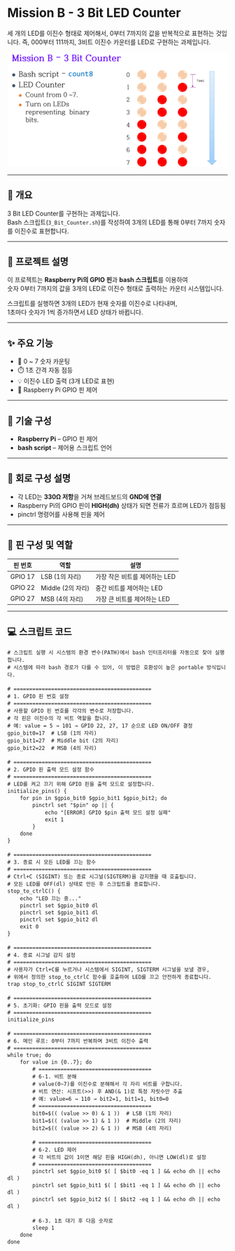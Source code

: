 # Mission B - 3 Bit LED Counter  
세 개의 LED를 이진수 형태로 제어해서, 0부터 7까지의 값을 반복적으로 표현하는 것입니다.
즉, 000부터 111까지, 3비트 이진수 카운터를 LED로 구현하는 과제입니다.

![](Images/3_Bits_Counter_Mission.png)

---

## 📘 개요

3 Bit LED Counter를 구현하는 과제입니다.  
Bash 스크립트(`3_Bit_Counter.sh`)를 작성하여 3개의 LED를 통해 0부터 7까지 숫자를 이진수로 표현합니다.

---

## 🧠 프로젝트 설명

이 프로젝트는 **Raspberry Pi의 GPIO 핀**과 **bash 스크립트**를 이용하여  
숫자 0부터 7까지의 값을 3개의 LED로 이진수 형태로 출력하는 카운터 시스템입니다.

스크립트를 실행하면 3개의 LED가 현재 숫자를 이진수로 나타내며,  
1초마다 숫자가 1씩 증가하면서 LED 상태가 바뀝니다.

---

## ✨ 주요 기능

- 🔢 0 ~ 7 숫자 카운팅
- ⏱️ 1초 간격 자동 점등
- 💡 이진수 LED 출력 (3개 LED로 표현)
- 🧰 Raspberry Pi GPIO 핀 제어

---

## 🔧 기술 구성

- **Raspberry Pi** – GPIO 핀 제어
- **bash script** – 제어용 스크립트 언어

---

## 🔌 회로 구성 설명

- 각 LED는 **330Ω 저항**을 거쳐 브레드보드의 **GND에 연결**
- Raspberry Pi의 GPIO 핀이 **HIGH(dh)** 상태가 되면 전류가 흐르며 LED가 점등됨
- pinctrl 명령어를 사용해 핀을 제어

---

## 📌 핀 구성 및 역할

| 핀 번호    | 역할             | 설명                            |
|------------|------------------|---------------------------------|
| GPIO 17    | LSB (1의 자리)   | 가장 작은 비트를 제어하는 LED |
| GPIO 22    | Middle (2의 자리)| 중간 비트를 제어하는 LED       |
| GPIO 27    | MSB (4의 자리)   | 가장 큰 비트를 제어하는 LED   |

---

## 💻 스크립트 코드

```#!/usr/bin/env bash
# 스크립트 실행 시 시스템의 환경 변수(PATH)에서 bash 인터프리터를 자동으로 찾아 실행합니다.
# 시스템에 따라 bash 경로가 다를 수 있어, 이 방법은 호환성이 높은 portable 방식입니다.

# ============================================
# 1. GPIO 핀 번호 설정
# ============================================
# 사용할 GPIO 핀 번호를 각각의 변수로 저장합니다.
# 각 핀은 이진수의 각 비트 역할을 합니다.
# 예: value = 5 → 101 → GPIO 22, 27, 17 순으로 LED ON/OFF 결정
gpio_bit0=17  # LSB (1의 자리)
gpio_bit1=27  # Middle bit (2의 자리)
gpio_bit2=22  # MSB (4의 자리)

# ============================================
# 2. GPIO 핀 출력 모드 설정 함수
# ============================================
# LED를 켜고 끄기 위해 GPIO 핀을 출력 모드로 설정합니다.
initialize_pins() {
    for pin in $gpio_bit0 $gpio_bit1 $gpio_bit2; do
        pinctrl set "$pin" op || {
            echo "[ERROR] GPIO $pin 출력 모드 설정 실패"
            exit 1
        }
    done
}

# ============================================
# 3. 종료 시 모든 LED를 끄는 함수
# ============================================
# Ctrl+C (SIGINT) 또는 종료 시그널(SIGTERM)을 감지했을 때 호출됩니다.
# 모든 LED를 OFF(dl) 상태로 만든 후 스크립트를 종료합니다.
stop_to_ctrlC() {
    echo "LED 끄는 중..."
    pinctrl set $gpio_bit0 dl
    pinctrl set $gpio_bit1 dl
    pinctrl set $gpio_bit2 dl
    exit 0
}

# ============================================
# 4. 종료 시그널 감지 설정
# ============================================
# 사용자가 Ctrl+C를 누르거나 시스템에서 SIGINT, SIGTERM 시그널을 보낼 경우,
# 위에서 정의한 stop_to_ctrlC 함수를 호출하여 LED를 끄고 안전하게 종료합니다.
trap stop_to_ctrlC SIGINT SIGTERM

# ============================================
# 5. 초기화: GPIO 핀을 출력 모드로 설정
# ============================================
initialize_pins

# ============================================
# 6. 메인 루프: 0부터 7까지 반복하며 3비트 이진수 출력
# ============================================
while true; do
    for value in {0..7}; do
        # ====================================
        # 6-1. 비트 분해
        # value(0~7)를 이진수로 분해해서 각 자리 비트를 구합니다.
        # 비트 연산: 시프트(>>) 후 AND(& 1)로 특정 자릿수만 추출
        # 예: value=6 → 110 → bit2=1, bit1=1, bit0=0
        # ====================================
        bit0=$(( (value >> 0) & 1 ))  # LSB (1의 자리)
        bit1=$(( (value >> 1) & 1 ))  # Middle (2의 자리)
        bit2=$(( (value >> 2) & 1 ))  # MSB (4의 자리)

        # ====================================
        # 6-2. LED 제어
        # 각 비트의 값이 1이면 해당 핀을 HIGH(dh), 아니면 LOW(dl)로 설정
        # ====================================
        pinctrl set $gpio_bit0 $( [ $bit0 -eq 1 ] && echo dh || echo dl )
        pinctrl set $gpio_bit1 $( [ $bit1 -eq 1 ] && echo dh || echo dl )
        pinctrl set $gpio_bit2 $( [ $bit2 -eq 1 ] && echo dh || echo dl )

        # 6-3. 1초 대기 후 다음 숫자로
        sleep 1
    done
done


